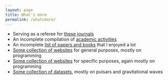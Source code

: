 ```yaml
---
layout: page
title: What's more
permalink: /whatsmore/
---
```


- Serving as a referee for [these journals](https://friendshao.github.io/docs/referee)
- An incomplete compilation of [academic activities](https://friendshao.github.io/docs/activity) 
- An incomplete [list of papers and books](https://friendshao.github.io/docs/papers) that I enjoyed a lot
- [Some collection of websites](https://friendshao.github.io/docs/general) for general purposes, mostly on programming
- [Some collection of websites](https://friendshao.github.io/docs/specific) for specific purposes, again mostly on programming 
- [Some collection of datasets](https://friendshao.github.io/docs/dataset), mostly on pulsars and gravitational waves


